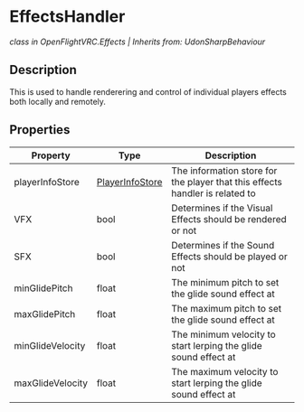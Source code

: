 # EffectsHandler
*class in OpenFlightVRC.Effects | Inherits from: UdonSharpBehaviour*

## Description
This is used to handle renderering and control of individual players effects both locally and remotely.

## Properties
| Property | Type | Description |
|-|-|-|
| playerInfoStore | [PlayerInfoStore](/ScriptReference/Networking/PlayerInfoStore) | The information store for the player that this effects handler is related to |
| VFX | bool | Determines if the Visual Effects should be rendered or not |
| SFX | bool | Determines if the Sound Effects should be played or not |
| minGlidePitch | float | The minimum pitch to set the glide sound effect at |
| maxGlidePitch | float | The maximum pitch to set the glide sound effect at |
| minGlideVelocity | float | The minimum velocity to start lerping the glide sound effect at |
| maxGlideVelocity | float | The maximum velocity to start lerping the glide sound effect at |
